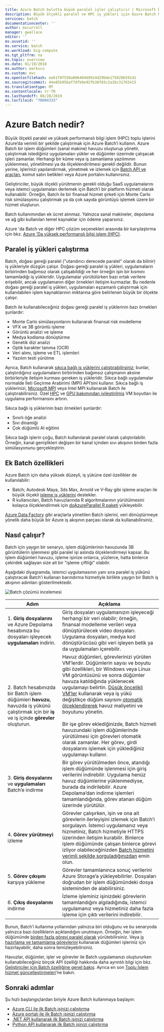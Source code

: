 ```yaml
---
title: Azure Batch bulutta büyük paralel işler çalıştırır | Microsoft Docs
description: Büyük ölçekli paralel ve HPC iş yükleri için Azure Batch hizmetini kullanma hakkında bilgi edinin
services: batch
documentationcenter: ''
author: mscurrell
manager: gwallace
editor: ''
ms.assetid: ''
ms.service: batch
ms.workload: big-compute
ms.tgt_pltfrm: na
ms.topic: overview
ms.date: 01/19/2018
ms.author: markscu
ms.custom: mvc
ms.openlocfilehash: ee61f0f550a09640469914d29bde175028b59142
ms.sourcegitcommit: 44e85b95baf7dfb9e92fb38f03c2a1bc31765415
ms.translationtype: MT
ms.contentlocale: tr-TR
ms.lasthandoff: 08/28/2019
ms.locfileid: "70094333"
---
```

# <a name="what-is-azure-batch"></a>Azure Batch nedir?

Büyük ölçekli paralel ve yüksek performanslı bilgi işlem (HPC) toplu işlerini Azure’da verimli bir şekilde çalıştırmak için Azure Batch’i kullanın. Azure Batch bir işlem düğümleri (sanal makine) havuzu oluşturup yönetir, çalıştırmak istediğiniz uygulamaları yükler ve düğümler üzerinde çalışacak işleri zamanlar. Herhangi bir küme veya iş zamanlama yazılımının yüklenmesi, yönetilmesi ya da ölçeklendirilmesi gerekli değildir. Bunun yerine, işlerinizi yapılandırmak, yönetmek ve izlemek için [Batch API ve araçları](batch-apis-tools.md), komut satırı betikleri veya Azure portalını kullanırsınız. 

Geliştiriciler, büyük ölçekli yürütmenin gerekli olduğu SaaS uygulamalarını veya istemci uygulamaları derlemek için Batch’i bir platform hizmeti olarak kullanabilir. Örneğin, Batch ile bir finansal hizmet şirketi için Monte Carlo risk simülasyonu çalıştırmak ya da çok sayıda görüntüyü işlemek üzere bir hizmet oluşturun.

Batch kullanımından ek ücret alınmaz. Yalnızca sanal makineler, depolama ve ağ gibi kullanılan temel kaynaklar için ödeme yaparsınız.

Azure 'da Batch ve diğer HPC çözüm seçenekleri arasında bir karşılaştırma için bkz. [Azure 'Da yüksek performanslı bilgi işlem (HPC)](https://docs.microsoft.com/azure/architecture/topics/high-performance-computing/).

## <a name="run-parallel-workloads"></a>Paralel iş yükleri çalıştırma
Batch, doğası gereği paralel ("utandırıcı derecede paralel" olarak da bilinir) iş yükleriyle düzgün çalışır. Doğası gereği paralel iş yükleri, uygulamaların birbirinden bağımsız olarak çalışabildiği ve her örneğin işin bir kısmını tamamladığı iş yükleridir. Uygulamalar yürütülürken bazı ortak verilere erişebilir, ancak uygulamanın diğer örnekleri iletişim kurmazlar. Bu nedenle doğası gereği paralel iş yükleri, uygulamaları eşzamanlı çalıştırmak için kullanılabilen işlem kaynaklarının miktarına göre belirlenen büyük bir ölçekte çalışır.

Batch ile kullanabileceğiniz doğası gereği paralel iş yüklerinin bazı örnekleri şunlardır:

* Monte Carlo simülasyonlarını kullanarak finansal risk modelleme
* VFX ve 3B görüntü işleme
* Görüntü analizi ve işleme
* Medya kodlama dönüştürme
* Genetik dizi analizi
* Optik karakter tanıma (OCR)
* Veri alımı, işleme ve ETL işlemleri
* Yazılım testi yürütme

Ayrıca, Batch kullanarak [sıkıca bağlı iş yüklerini çalıştırabilirsiniz](batch-mpi.md); bunlar, çalıştırdığınız uygulamaların birbirinden bağımsız çalışmanın aksine birbirleriyle iletişim kurması gereken iş yükleridir. Sıkıca bağlı uygulamalar normalde İleti Geçirme Arabirimi (MPI) API’sini kullanır. Sıkıca bağlı iş yüklerinizi, [Microsoft MPI](https://msdn.microsoft.com/library/bb524831(v=vs.85).aspx) veya Intel MPI kullanarak Batch ile çalıştırabilirsiniz. Özel [HPC](../virtual-machines/linux/sizes-hpc.md) ve [GPU bakımından iyileştirilmiş](../virtual-machines/linux/sizes-gpu.md) VM boyutları ile uygulama performansını artırın.

Sıkıca bağlı iş yüklerinin bazı örnekleri şunlardır:
* Sınırlı öğe analizi
* Sıvı dinamiği
* Çok düğümlü AI eğitimi

Sıkıca bağlı işlerin çoğu, Batch kullanılarak paralel olarak çalıştırılabilir. Örneğin, kanal genişlikleri değişen bir kanal içinden sıvı akışının birden fazla simülasyonunu gerçekleştirin.

## <a name="additional-batch-capabilities"></a>Ek Batch özellikleri

Azure Batch için daha yüksek düzeyli, iş yüküne özel özellikler de kullanılabilir:
* Batch; Autodesk Maya, 3ds Max, Arnold ve V-Ray gibi işleme araçları ile büyük ölçekli [işleme iş yüklerini](batch-rendering-service.md) destekler. 
* R kullanıcıları, Batch havuzlarında R algoritmalarının yürütülmesini kolayca ölçeklendirmek için [doAzureParallel R paketi](https://github.com/Azure/doAzureParallel) yükleyebilir.

[Azure Data Factory](../data-factory/transform-data-using-dotnet-custom-activity.md) gibi araçlarla yönetilen Batch işlerini, veri dönüştürmeye yönelik daha büyük bir Azure iş akışının parçası olarak da kullanabilirsiniz.


## <a name="how-it-works"></a>Nasıl çalışır?
Batch için yaygın bir senaryo, işlem düğümlerinin havuzunda 3B görüntülerin işlenmesi gibi paralel işi aslında ölçeklendirmeyi kapsar. Bu işlem düğümleri havuzu, işleme işinize onlarca, yüzlerce, hatta binlerce çekirdek sağlayan size ait bir "işleme çiftliği" olabilir.

Aşağıdaki diyagramda, istemci uygulamasının yanı sıra paralel iş yükünü çalıştıracak Batch’i kullanan barındırma hizmetiyle birlikte yaygın bir Batch iş akışının adımları gösterilmektedir.

![Batch çözümü incelemesi](./media/batch-technical-overview/tech_overview_03.png)


|Adım  |Açıklama  |
|---------|---------|
|1.  **Giriş dosyalarını** ve Azure Depolama hesabınıza bu dosyaları işleyecek **uygulamaları** indirin.     |Giriş dosyaları uygulamanızın işleyeceği herhangi bir veri olabilir; örneğin, finansal modelleme verileri veya dönüştürülecek video dosyaları. Uygulama dosyaları, medya kod dönüştürücüsü gibi veri işleyen betik ya da uygulamaları içerebilir.|
|2.  Batch hesabınızda bir Batch işlem düğümleri **havuzu**, havuzda iş yükünü çalıştırmak için bir **iş** ve iş içinde **görevler** oluşturun.     | Havuz düğümleri, görevlerinizi yürüten VM'lerdir. Düğümlerin sayısı ve boyutu gibi özellikleri, bir Windows veya Linux VM görüntüsünü ve sonra düğümler havuza katıldığında yüklenecek uygulamayı belirtin. [Düşük öncelikli VM’ler](batch-low-pri-vms.md) kullanarak veya iş yükü değiştikçe düğüm sayısını [otomatik ölçeklendirerek](batch-automatic-scaling.md) havuz maliyetini ve boyutunu yönetin. <br/><br/>Bir işe görev eklediğinizde, Batch hizmeti havuzundaki işlem düğümlerinde yürütülmesi için görevleri otomatik olarak zamanlar. Her görev, girdi dosyalarını işlemek için yüklediğiniz uygulamayı kullanır. |
|3.  **Giriş dosyalarını** ve **uygulamaları** Batch’e indirme     |Bir görev yürütülmeden önce, atandığı işlem düğümünde işlenmesi için giriş verilerini indirebilir. Uygulama henüz havuz düğümlerine yüklenmediyse, burada da indirilebilir. Azure Depolama’dan indirme işlemleri tamamlandığında, görev atanan düğüm üzerinde yürütülür.|
|4.  **Görev yürütmeyi** izleme     |Görevler çalışırken, işin ve ona ait görevlerin ilerleyişini izlemek için Batch’i sorgulayın. İstemci uygulamanız veya hizmetiniz, Batch hizmetiyle HTTPS üzerinden iletişim kurabilir. Binlerce işlem düğümünde çalışan binlerce görevi izliyor olabileceğinizden [Batch hizmetini verimli şekilde sorguladığınızdan](batch-efficient-list-queries.md) emin olun.|
|5.  **Görev çıkışını** karşıya yükleme     |Görevler tamamlanınca sonuç verilerini Azure Storage’a yükleyebilirler. Dosyaları doğrudan bir işlem düğümündeki dosya sisteminden de alabilirsiniz.|
|6.  **Çıkış dosyalarını** indirme     |İzleme işleminiz işinizdeki görevlerin tamamlandığını algıladığında, istemci uygulamanız veya hizmetiniz daha fazla işleme için çıktı verilerini indirebilir.|




Bunun, Batch’i kullanma yollarından yalnızca biri olduğunu ve bu senaryoda yalnızca bazı özelliklerin açıklandığını unutmayın. Örneğin, her işlem düğümünde [birden fazla görevi paralel olarak](batch-parallel-node-tasks.md) yürütebilirsiniz. Veya [iş hazırlama ve tamamlama görevlerini](batch-job-prep-release.md) kullanarak düğümleri işleriniz için hazırlayabilir, daha sonra temizleyebilirsiniz. 

Havuzlar, düğümler, işler ve görevler ile Batch uygulamanızı oluştururken kullanabileceğiniz birçok API özelliği hakkında daha ayrıntılı bilgi için bkz. [Geliştiriciler için Batch özelliğine genel bakış](batch-api-basics.md). Ayrıca en son [Toplu İşlem hizmet güncelleştirmeleri](https://azure.microsoft.com/updates/?product=batch)’ne bakın.

## <a name="next-steps"></a>Sonraki adımlar

Şu hızlı başlangıçlardan biriyle Azure Batch kullanmaya başlayın:
* [Azure CLI ile ilk Batch işinizi çalıştırma](quick-create-cli.md)
* [Azure portalı ile ilk Batch işinizi çalıştırma](quick-create-portal.md)
* [.NET API kullanarak ilk Batch işinizi çalıştırma](quick-run-dotnet.md)
* [Python API kullanarak ilk Batch işinizi çalıştırma](quick-run-python.md)

